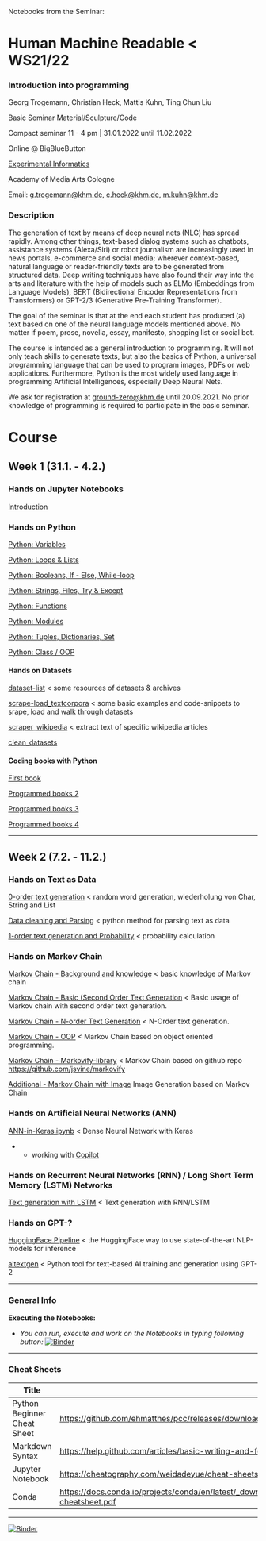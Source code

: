 Notebooks from the Seminar:

# Human Machine Readable < WS21/22

### Introduction into programming

Georg Trogemann, Christian Heck, Mattis Kuhn, Ting Chun Liu

Basic Seminar Material/Sculpture/Code

Compact seminar 11 - 4 pm | 31.01.2022 until 11.02.2022 

Online @ BigBlueButton

[Experimental Informatics](https://en.khm.de/exMedia_experimentelle_informatik/)

Academy of Media Arts Cologne

Email: g.trogemann@khm.de, c.heck@khm.de, m.kuhn@khm.de

### Description

The generation of text by means of deep neural nets (NLG) has spread rapidly. Among other things, text-based dialog systems such as chatbots, assistance systems (Alexa/Siri) or robot journalism are increasingly used in news portals, e-commerce and social media; wherever context-based, natural language or reader-friendly texts are to be generated from structured data. Deep writing techniques have also found their way into the arts and literature with the help of models such as ELMo (Embeddings from Language Models), BERT (Bidirectional Encoder Representations from Transformers) or GPT-2/3 (Generative Pre-Training Transformer).

The goal of the seminar is that at the end each student has produced (a) text based on one of the neural language models mentioned above. No matter if poem, prose, novella, essay, manifesto, shopping list or social bot.

The course is intended as a general introduction to programming. It will not only teach skills to generate texts, but also the basics of Python, a universal programming language that can be used to program images, PDFs or web applications. Furthermore, Python is the most widely used language in programming Artificial Intelligences, especially Deep Neural Nets.

We ask for registration at [ground-zero@khm.de](mailto:ground-zero@khm.de) until 20.09.2021. No prior knowledge of programming is required to participate in the basic seminar.

# Course

## Week 1 (31.1. - 4.2.)

### Hands on Jupyter Notebooks

[Introduction](https://github.com/experimental-informatics/how-to-make-human-machine-readable/blob/master/00_General-introductions/Introduction.ipynb)

### Hands on Python

[Python: Variables](https://github.com/experimental-informatics/how-to-make-human-machine-readable/blob/master/00_General-introductions/python_variables.ipynb)

[Python: Loops & Lists](https://github.com/experimental-informatics/how-to-make-human-machine-readable/blob/master/00_General-introductions/python_loops_lists.ipynb)

[Python: Booleans, If - Else, While-loop](https://github.com/experimental-informatics/how-to-make-human-machine-readable/blob/master/00_General-introductions/python_booleans_conditionals.ipynb)

[Python: Strings, Files, Try & Except](https://github.com/experimental-informatics/how-to-make-human-machine-readable/blob/master/00_General-introductions/python_strings_files_try.ipynb)

[Python: Functions](https://github.com/experimental-informatics/how-to-make-human-machine-readable/blob/master/00_General-introductions/python_functions.ipynb)

[Python: Modules](https://github.com/experimental-informatics/how-to-make-human-machine-readable/blob/master/00_General-introductions/python_modules_pypi.ipynb)

[Python: Tuples, Dictionaries, Set](https://github.com/experimental-informatics/how-to-make-human-machine-readable/blob/master/00_General-introductions/python_tuples_dictionaries_set.ipynb)

[Python: Class / OOP](https://github.com/experimental-informatics/how-to-make-human-machine-readable/blob/master/00_General-introductions/python_class.ipynb)

#### Hands on Datasets

[dataset-list](https://github.com/experimental-informatics/how-to-make-human-machine-readable/blob/master/00_General-introductions/dataset-list.md) < some resources of datasets & archives

[scrape-load_textcorpora](https://github.com/experimental-informatics/how-to-make-human-machine-readable/blob/master/00_General-introductions/scrape-load_textcorpora.ipynb) < some basic examples and code-snippets to srape, load and walk through datasets

[scraper_wikipedia](https://github.com/experimental-informatics/how-to-make-human-machine-readable/blob/master/00_General-introductions/scraper_wikipedia.ipynb) < extract text of specific wikipedia articles

[clean_datasets](https://github.com/experimental-informatics/how-to-make-human-machine-readable/blob/master/00_General-introductions/clean-token-read.ipynb)

#### Coding books with Python

[First book](https://github.com/experimental-informatics/how-to-make-human-machine-readable/blob/master/00_General-introductions/books_1.ipynb)

[Programmed books 2](https://github.com/experimental-informatics/how-to-make-human-machine-readable/blob/master/00_General-introductions/books_2.ipynb)

[Programmed books 3](https://github.com/experimental-informatics/how-to-make-human-machine-readable/blob/master/00_General-introductions/books_3.ipynb)

[Programmed books 4](https://github.com/experimental-informatics/how-to-make-human-machine-readable/blob/master/00_General-introductions/books_4.ipynb)

---

## Week 2 (7.2. - 11.2.)

### Hands on Text as Data

[0-order text generation](https://github.com/experimental-informatics/how-to-make-human-machine-readable/blob/master/02_Markov-Chain/0-order_text_generation.ipynb) < random word generation, wiederholung von Char, String and List 

[Data cleaning and Parsing](https://github.com/experimental-informatics/how-to-make-human-machine-readable/blob/master/02_Markov-Chain/Data_cleaning_and_Parsing.ipynb) < python method for parsing text as data

[1-order text generation and Probability](https://github.com/experimental-informatics/how-to-make-human-machine-readable/blob/master/02_Markov-Chain/1-order_text_generation.ipynb) < probability calculation

### Hands on Markov Chain

[Markov Chain - Background and knowledge](https://github.com/experimental-informatics/how-to-make-human-machine-readable/blob/master/02_Markov-Chain/Markov_Chain_0_Background_and_knowledge.ipynb) < basic knowledge of Markov chain

[Markov Chain - Basic (Second Order Text Generation](https://github.com/experimental-informatics/how-to-make-human-machine-readable/blob/master/02_Markov-Chain/Markov_Chain_1_Basic_Second_Order.ipynb) < Basic usage of Markov chain with second order text generation.

[Markov Chain - N-order Text Generation](https://github.com/experimental-informatics/how-to-make-human-machine-readable/blob/master/02_Markov-Chain/Markov_Chain_2_N-order_Text_Generation.ipynb) < N-Order text generation.

[Markov Chain - OOP](https://github.com/experimental-informatics/how-to-make-human-machine-readable/blob/master/02_Markov-Chain/Markov_Chain_3_Class.ipynb) < Markov Chain based on object oriented programming.

[Markov Chain - Markovify-library](https://github.com/experimental-informatics/how-to-make-human-machine-readable/blob/master/02_Markov-Chain/Markov_Chain_Markovify_Library.ipynb) < Markov Chain based on github repo https://github.com/jsvine/markovify

[Additional - Markov Chain with Image](https://github.com/experimental-informatics/how-to-make-human-machine-readable/blob/master/02_Markov-Chain/Markov_Chain_Image.ipynb) Image Generation based on Markov Chain

### Hands on Artificial Neural Networks (ANN)

[ANN-in-Keras.ipynb](https://github.com/experimental-informatics/how-to-make-human-machine-readable/blob/master/03_ANN/Keras-ANN.ipynb) < Dense Neural Network with Keras

+ + working with [Copilot](https://copilot.github.com/)

### Hands on Recurrent Neural Networks (RNN) / Long Short Term Memory (LSTM) Networks

[Text generation with LSTM](https://github.com/experimental-informatics/how-to-make-human-machine-readable/blob/master/03_RNN/LSTM-Textgenerator.ipynb) < Text generation with RNN/LSTM

### Hands on GPT-?

[HuggingFace Pipeline](https://github.com/experimental-informatics/how-to-make-human-machine-readable/tree/master/04_GPT/huggingface-pipeline) < the HuggingFace way to use state-of-the-art NLP-models for inference

[aitextgen](https://github.com/experimental-informatics/how-to-make-human-machine-readable/tree/master/04_GPT/aitextgen) < Python tool for text-based AI training and generation using GPT-2

---

### General Info 

**Executing the Notebooks:**

- *You can run, execute and work on the Notebooks in typing following button:* [![Binder](https://mybinder.org/badge_logo.svg)](https://mybinder.org/v2/gh/experimental-informatics/how-to-make-human-machine-readable/HEAD)

<!--
**Folder in KHM-Cloud:**

- *[??Here??](https://wolke.khm.de/LINK?) you can find some material for the seminar*
-->
---
### Cheat Sheets

| Title                       | URL                                                          |
| --------------------------- | ------------------------------------------------------------ |
| Python Beginner Cheat Sheet | https://github.com/ehmatthes/pcc/releases/download/v1.0.0/beginners_python_cheat_sheet_pcc_all.pdf |
| Markdown Syntax             | https://help.github.com/articles/basic-writing-and-formatting-syntax/ |
| Jupyter Notebook            | https://cheatography.com/weidadeyue/cheat-sheets/jupyter-notebook/pdf_bw/ |
| Conda                       | https://docs.conda.io/projects/conda/en/latest/_downloads/843d9e0198f2a193a3484886fa28163c/conda-cheatsheet.pdf |

---

[![Binder](https://mybinder.org/badge_logo.svg)](https://mybinder.org/v2/gh/experimental-informatics/how-to-make-human-machine-readable/HEAD)
